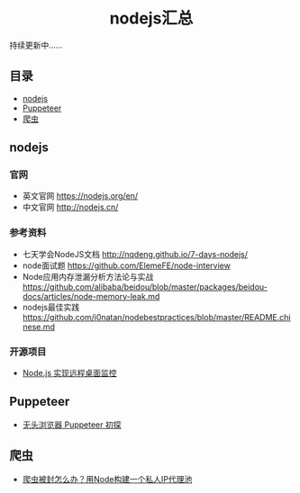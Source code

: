 <h1 align="center">nodejs汇总</h1>


持续更新中……


## 目录

* [nodejs](#nodejs)
* [Puppeteer](#Puppeteer)
* [爬虫](#爬虫)


## nodejs
### 官网
- 英文官网  https://nodejs.org/en/
- 中文官网  http://nodejs.cn/

### 参考资料
- 七天学会NodeJS文档  http://nqdeng.github.io/7-days-nodejs/
- node面试题  https://github.com/ElemeFE/node-interview
- Node应用内存泄漏分析方法论与实战 https://github.com/alibaba/beidou/blob/master/packages/beidou-docs/articles/node-memory-leak.md
- nodejs最佳实践   https://github.com/i0natan/nodebestpractices/blob/master/README.chinese.md


### 开源项目
* [Node.js 实现远程桌面监控](https://juejin.im/post/5d18d4c36fb9a07ecb0bbe7b)

## Puppeteer
* [无头浏览器 Puppeteer 初探](https://juejin.im/post/59e5a86c51882578bf185dba)


## 爬虫
* [爬虫被封怎么办？用Node构建一个私人IP代理池](https://juejin.im/post/5cc45db8f265da037129a5f2)


